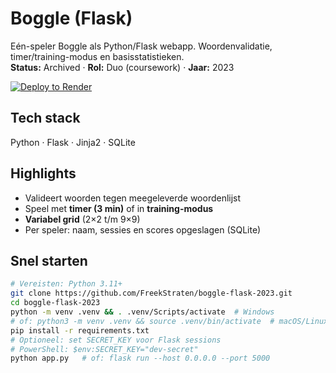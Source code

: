 # Boggle (Flask)

Eén-speler Boggle als Python/Flask webapp. Woordenvalidatie, timer/training-modus en basisstatistieken.  
**Status:** Archived · **Rol:** Duo (coursework) · **Jaar:** 2023

[![Deploy to Render](https://render.com/images/deploy-to-render-button.svg)](https://render.com/deploy?repo=https://github.com/FreekStraten/boggle-flask-2023)

## Tech stack
Python · Flask · Jinja2 · SQLite

## Highlights
- Valideert woorden tegen meegeleverde woordenlijst
- Speel met **timer (3 min)** of in **training-modus**
- **Variabel grid** (2×2 t/m 9×9)
- Per speler: naam, sessies en scores opgeslagen (SQLite)

## Snel starten
```bash
# Vereisten: Python 3.11+
git clone https://github.com/FreekStraten/boggle-flask-2023.git
cd boggle-flask-2023
python -m venv .venv && . .venv/Scripts/activate  # Windows
# of: python3 -m venv .venv && source .venv/bin/activate  # macOS/Linux
pip install -r requirements.txt
# Optioneel: set SECRET_KEY voor Flask sessions
# PowerShell: $env:SECRET_KEY="dev-secret"
python app.py   # of: flask run --host 0.0.0.0 --port 5000

